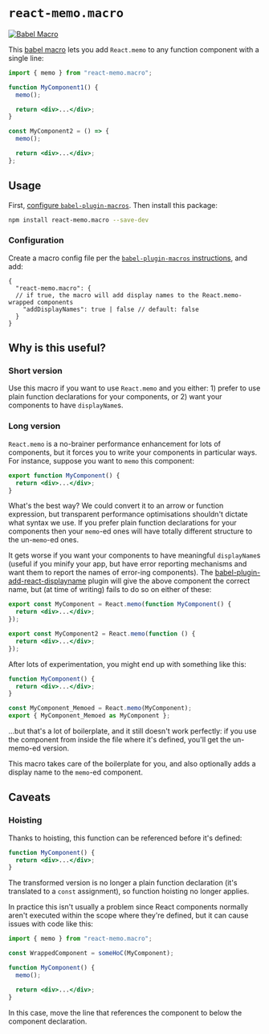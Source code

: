 # `react-memo.macro`

[![Babel Macro](https://img.shields.io/badge/babel--macro-%F0%9F%8E%A3-f5da55.svg?style=flat-square)](https://github.com/kentcdodds/babel-plugin-macros)

This [babel macro](https://github.com/kentcdodds/babel-plugin-macros) lets you add `React.memo` to any function component with a single line:

```jsx
import { memo } from "react-memo.macro";

function MyComponent1() {
  memo();

  return <div>...</div>;
}

const MyComponent2 = () => {
  memo();

  return <div>...</div>;
};
```

## Usage

First, [configure `babel-plugin-macros`](https://github.com/kentcdodds/babel-plugin-macros/blob/main/other/docs/user.md). Then install this package:

```sh
npm install react-memo.macro --save-dev
```

### Configuration

Create a macro config file per the [`babel-plugin-macros` instructions](https://github.com/kentcdodds/babel-plugin-macros/blob/main/other/docs/user.md#config), and add:

```json5
{
  "react-memo.macro": {
  // if true, the macro will add display names to the React.memo-wrapped components
    "addDisplayNames": true | false // default: false
  }
}
```

## Why is this useful?

### Short version

Use this macro if you want to use `React.memo` and you either: 1) prefer to use plain function declarations for your components, or 2) want your components to have `displayName`s.

### Long version

`React.memo` is a no-brainer performance enhancement for lots of components, but it forces you to write your components in particular ways. For instance, suppose you want to `memo` this component:

```jsx
export function MyComponent() {
  return <div>...</div>;
}
```

What's the best way? We could convert it to an arrow or function expression, but transparent performance optimisations shouldn't dictate what syntax we use. If you prefer plain function declarations for your components then your `memo`-ed ones will have totally different structure to the un-`memo`-ed ones.

It gets worse if you want your components to have meaningful `displayName`s (useful if you minify your app, but have error reporting mechanisms and want them to report the names of error-ing components). The [babel-plugin-add-react-displayname](https://www.npmjs.com/package/babel-plugin-add-react-displayname) plugin will give the above component the correct name, but (at time of writing) fails to do so on either of these:

```jsx
export const MyComponent = React.memo(function MyComponent() {
  return <div>...</div>;
});

export const MyComponent2 = React.memo(function () {
  return <div>...</div>;
});
```

After lots of experimentation, you might end up with something like this:

```jsx
function MyComponent() {
  return <div>...</div>;
}

const MyComponent_Memoed = React.memo(MyComponent);
export { MyComponent_Memoed as MyComponent };
```

...but that's a lot of boilerplate, and it still doesn't work perfectly: if you use the component from inside the file where it's defined, you'll get the un-memo-ed version.

This macro takes care of the boilerplate for you, and also optionally adds a display name to the `memo`-ed component.

## Caveats

### Hoisting

Thanks to hoisting, this function can be referenced before it's defined:

```jsx
function MyComponent() {
  return <div>...</div>;
}
```

The transformed version is no longer a plain function declaration (it's translated to a `const` assignment), so function hoisting no longer applies.

In practice this isn't usually a problem since React components normally aren't executed within the scope where they're defined, but it can cause issues with code like this:

```jsx
import { memo } from "react-memo.macro";

const WrappedComponent = someHoC(MyComponent);

function MyComponent() {
  memo();

  return <div>...</div>;
}
```

In this case, move the line that references the component to below the component declaration.
